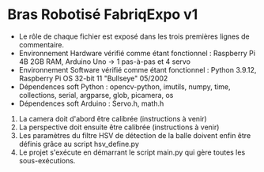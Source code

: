 # Bras Robotisé FabriqExpo v1
- Le rôle de chaque fichier est exposé dans les trois premières lignes de commentaire.
- Environnement Hardware vérifié comme étant fonctionnel : Raspberry Pi 4B 2GB RAM, Arduino Uno -> 1 pas-à-pas et 4 servo
- Environnement Software vérifié comme étant fonctionnel : Python 3.9.12, Raspberry Pi OS 32-bit 11 "Bullseye" 05/2002
- Dépendences soft Python : opencv-python, imutils, numpy, time, collections, serial, argparse, glob, picamera, os
- Dépendences soft Arduino : Servo.h, math.h

1. La camera doit d'abord être calibrée (instructions à venir)
2. La perspective doit ensuite être calibrée (instructions à venir)
3. Les paramètres du filtre HSV de détection de la balle doivent enfin être définis grâce au script hsv_define.py
4. Le projet s'exécute en démarrant le script main.py qui gère toutes les sous-exécutions.
